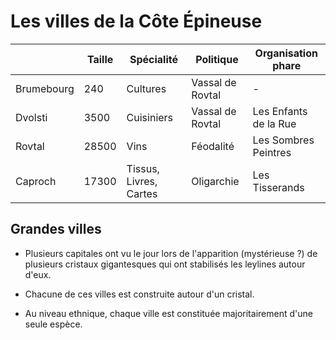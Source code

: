 # Les villes de la Côte Épineuse


|            | Taille | Spécialité | Politique | Organisation phare | 
|   ---      |   ---  |    ---     |    ---    |          ---       |
| Brumebourg | 240    | Cultures | Vassal de Rovtal | - |
| Dvolsti    | 3500   | Cuisiniers | Vassal de Rovtal | Les Enfants de la Rue |
| Rovtal     | 28500  | Vins | Féodalité | Les Sombres Peintres |
| Caproch    | 17300  | Tissus, Livres, Cartes| Oligarchie | Les Tisserands |

## Grandes villes
* Plusieurs capitales ont vu le jour lors de l'apparition (mystérieuse ?) de plusieurs cristaux gigantesques qui ont stabilisés les leylines autour d'eux.

* Chacune de ces villes est construite autour d'un cristal.

* Au niveau ethnique, chaque ville est constituée majoritairement d'une seule espèce.